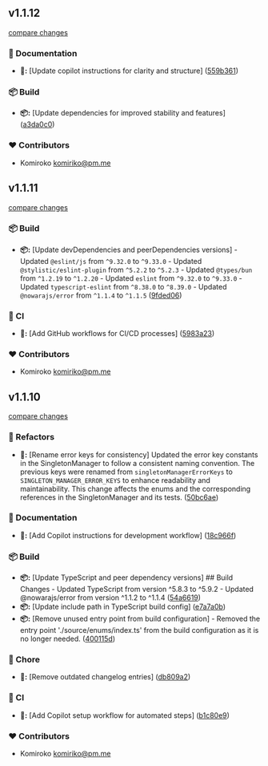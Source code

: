
## v1.1.12

[compare changes](https://github.com/NowaraJS/singleton-manager/compare/v1.1.11...v1.1.12)

### 📖 Documentation

- **📖:** [Update copilot instructions for clarity and structure] ([559b361](https://github.com/NowaraJS/singleton-manager/commit/559b361))

### 📦 Build

- **📦:** [Update dependencies for improved stability and features] ([a3da0c0](https://github.com/NowaraJS/singleton-manager/commit/a3da0c0))

### ❤️ Contributors

- Komiroko <komiriko@pm.me>

## v1.1.11

[compare changes](https://github.com/NowaraJS/singleton-manager/compare/v1.1.10...v1.1.11)

### 📦 Build

- **📦:** [Update devDependencies and peerDependencies versions] - Updated `@eslint/js` from `^9.32.0` to `^9.33.0` - Updated `@stylistic/eslint-plugin` from `^5.2.2` to `^5.2.3` - Updated `@types/bun` from `^1.2.19` to `^1.2.20` - Updated `eslint` from `^9.32.0` to `^9.33.0` - Updated `typescript-eslint` from `^8.38.0` to `^8.39.0` - Updated `@nowarajs/error` from `^1.1.4` to `^1.1.5` ([9fded06](https://github.com/NowaraJS/singleton-manager/commit/9fded06))

### 🤖 CI

- **🤖:** [Add GitHub workflows for CI/CD processes] ([5983a23](https://github.com/NowaraJS/singleton-manager/commit/5983a23))

### ❤️ Contributors

- Komiroko <komiriko@pm.me>

## v1.1.10

[compare changes](https://github.com/NowaraJS/singleton-manager/compare/v1.1.9...v1.1.10)

### 🧹 Refactors

- **🧹:** [Rename error keys for consistency] Updated the error key constants in the SingletonManager to follow a consistent naming convention. The previous keys were renamed from `singletonManagerErrorKeys` to `SINGLETON_MANAGER_ERROR_KEYS` to enhance readability and maintainability. This change affects the enums and the corresponding references in the SingletonManager and its tests. ([50bc6ae](https://github.com/NowaraJS/singleton-manager/commit/50bc6ae))

### 📖 Documentation

- **📖:** [Add Copilot instructions for development workflow] ([18c966f](https://github.com/NowaraJS/singleton-manager/commit/18c966f))

### 📦 Build

- **📦:** [Update TypeScript and peer dependency versions] ## Build Changes - Updated TypeScript from version ^5.8.3 to ^5.9.2 - Updated @nowarajs/error from version ^1.1.2 to ^1.1.4 ([54a6619](https://github.com/NowaraJS/singleton-manager/commit/54a6619))
- **📦:** [Update include path in TypeScript build config] ([e7a7a0b](https://github.com/NowaraJS/singleton-manager/commit/e7a7a0b))
- **📦:** [Remove unused entry point from build configuration] - Removed the entry point './source/enums/index.ts' from the build configuration as it is no longer needed. ([400115d](https://github.com/NowaraJS/singleton-manager/commit/400115d))

### 🦉 Chore

- **🦉:** [Remove outdated changelog entries] ([db809a2](https://github.com/NowaraJS/singleton-manager/commit/db809a2))

### 🤖 CI

- **🤖:** [Add Copilot setup workflow for automated steps] ([b1c80e9](https://github.com/NowaraJS/singleton-manager/commit/b1c80e9))

### ❤️ Contributors

- Komiroko <komiriko@pm.me>

